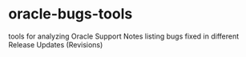 # oracle-bugs-tools
tools for analyzing Oracle Support Notes listing bugs fixed in different  Release Updates (Revisions)
